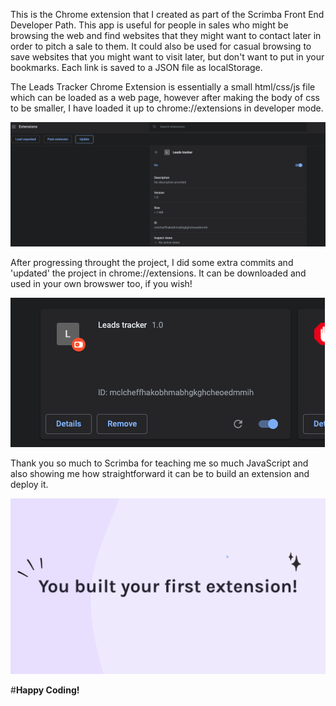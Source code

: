 This is the Chrome extension that I created as part of the Scrimba Front End Developer Path. This app is useful for people in sales who might be browsing the web and find websites that they might want to contact later in order to pitch a sale to them. It could also be used for casual browsing to save websites that you might want to visit later, but don't want to put in your bookmarks. Each link is saved to a JSON file as localStorage. 

The Leads Tracker Chrome Extension is essentially a small html/css/js file which can be loaded as a web page, however after making the body of css to be smaller, I have loaded it up to chrome://extensions in developer mode. 

![](/screenshots/1.png)

After progressing throught the project, I did some extra commits and 'updated' the project in chrome://extensions. It can be downloaded and used in your own browswer too, if you wish!

![](/screenshots/2.png)

Thank you so much to Scrimba for teaching me so much JavaScript and also showing me how straightforward it can be to build an extension and deploy it. 

![](/screenshots/3.png)

#**Happy Coding!**
